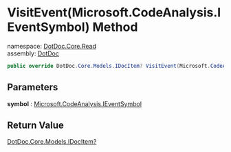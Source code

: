 ﻿# VisitEvent\(Microsoft\.CodeAnalysis\.IEventSymbol\) Method

namespace: [DotDoc\.Core\.Read](../../DotDoc.Core.Read.md)<br />
assembly: [DotDoc](../../../DotDoc.md)



```csharp
public override DotDoc.Core.Models.IDocItem? VisitEvent(Microsoft.CodeAnalysis.IEventSymbol symbol);
```

## Parameters

__symbol__ : [Microsoft\.CodeAnalysis\.IEventSymbol](https://docs.microsoft.com/ja-jp/dotnet/api/Microsoft.CodeAnalysis.IEventSymbol)



## Return Value

[DotDoc\.Core\.Models\.IDocItem?](../../../DotDoc/DotDoc.Core.Models/IDocItem.md)



